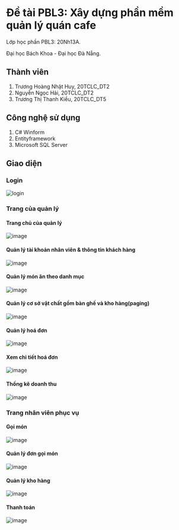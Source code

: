 # Đề tài PBL3: Xây dựng phần mềm quản lý quán cafe

Lớp học phần PBL3: 20Nh13A.

Đại học Bách Khoa - Đại học Đà Nẵng.

## Thành viên

1.	Trương Hoàng Nhật Huy, 20TCLC_DT2
2.	Nguyễn Ngọc Hải, 20TCLC_DT2
3.	Trương Thị Thanh Kiều, 20TCLC_DT5

## Công nghệ sử dụng

1. C# Winform
2. Entityframework
3. Microsoft SQL Server

## Giao diện
### Login
![login](https://github.com/TruongHoangNhatHuy/AppQuanLyQuanCafe/assets/94236029/c637752f-6e3b-479b-9aa5-24aa9b419385)

### Trang của quản lý

#### Trang chủ của quản lý
![image](https://github.com/TruongHoangNhatHuy/AppQuanLyQuanCafe/assets/94236029/c4b150b6-8d60-41f9-ab25-14a47eb3c814)

#### Quản lý tài khoản nhân viên & thông tin khách hàng
![image](https://github.com/TruongHoangNhatHuy/AppQuanLyQuanCafe/assets/94236029/d58bc247-edf5-4e75-9fd4-5493305d75da)

#### Quản lý món ăn theo danh mục
![image](https://github.com/TruongHoangNhatHuy/AppQuanLyQuanCafe/assets/94236029/65b656eb-7886-44d9-8c1f-a28daad07df4)

#### Quản lý cơ sở vật chất gồm bàn ghế và kho hàng(paging)
![image](https://github.com/TruongHoangNhatHuy/AppQuanLyQuanCafe/assets/94236029/d5d0f5c2-cfff-4b64-8958-44f2fabca844)

#### Quản lý hoá đơn
![image](https://github.com/TruongHoangNhatHuy/AppQuanLyQuanCafe/assets/94236029/2e07db75-19ee-4870-b775-2d9fba7d4c30)

#### Xem chi tiết hoá đơn
![image](https://github.com/TruongHoangNhatHuy/AppQuanLyQuanCafe/assets/94236029/e30e466b-4acf-4ae4-bd0a-0c1410da2a46)

#### Thống kê doanh thu
![image](https://github.com/TruongHoangNhatHuy/AppQuanLyQuanCafe/assets/94236029/e52d0395-57ea-4c7e-9efa-3d30ae62b69b)


### Trang nhân viên phục vụ

#### Gọi món
![image](https://github.com/TruongHoangNhatHuy/AppQuanLyQuanCafe/assets/94236029/3edf1dbb-c26f-40c6-9747-84dd7695dcc3)


#### Quản lý đơn gọi món
![image](https://github.com/TruongHoangNhatHuy/AppQuanLyQuanCafe/assets/94236029/94b85ce1-6c18-4c75-966a-dab4734b19ca)

#### Quản lý kho hàng
![image](https://github.com/TruongHoangNhatHuy/AppQuanLyQuanCafe/assets/94236029/2cd0eaca-d18c-4a6b-b3d9-04fc9dce02ee)

#### Thanh toán
![image](https://github.com/TruongHoangNhatHuy/AppQuanLyQuanCafe/assets/94236029/8c9ff78a-b83e-47d5-8d09-959334801232)





